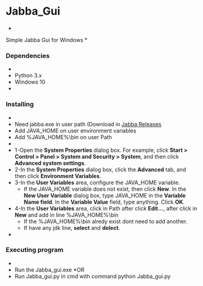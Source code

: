 # Jabba_Gui
*
Simple Jabba Gui for Windows
*
### Dependencies
*
* Python 3.x
* Windows 10
*
### Installing
*
* Need jabba.exe in user path (Download in [Jabba Releases](https://github.com/Jabba-Team/jabba/releases)
* Add JAVA_HOME on user environment variables
* Add %JAVA_HOME%\bin on user Path
*
* 1-Open the **System Properties** dialog box. For example, click **Start > Control > Panel > System and Security > System**, and then click **Advanced system settings**.
* 2-In the **System Properties** dialog box, click the **Advanced** tab, and then click **Environment Variables**.
* 3-In the **User Variables** area, configure the JAVA_HOME variable.
	* If the JAVA_HOME variable does not exist, then click **New**. In the **New User Variable** dialog box, type JAVA_HOME in the **Variable Name field**. In the **Variable Value** field, type anything. Click **OK**.
* 4-In the **User Variables** area, click in Path after click **Edit...**, after click in **New** and add in line %JAVA_HOME%\bin
	* If the %JAVA_HOME%\bin alredy exist dont need to add another.
	* If have any jdk line, **select** and **delect**.
*
### Executing program
*
* Run the Jabba_gui.exe
*OR
* Run Jabba_gui.py in cmd with command python Jabba_gui.py
